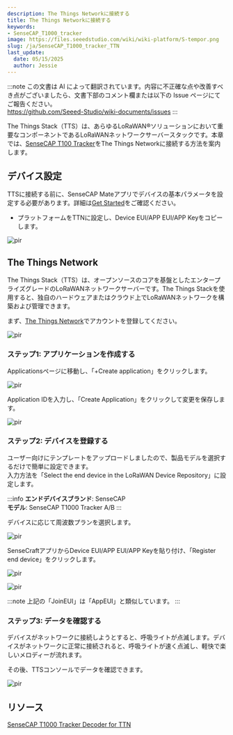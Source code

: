 ```yaml
---
description: The Things Networkに接続する
title: The Things Networkに接続する
keywords:
- SenseCAP_T1000_tracker
image: https://files.seeedstudio.com/wiki/wiki-platform/S-tempor.png
slug: /ja/SenseCAP_T1000_tracker_TTN
last_update:
  date: 05/15/2025
  author: Jessie
---
```

:::note
この文書は AI によって翻訳されています。内容に不正確な点や改善すべき点がございましたら、文書下部のコメント欄または以下の Issue ページにてご報告ください。  
https://github.com/Seeed-Studio/wiki-documents/issues
:::

The Things Stack（TTS）は、あらゆるLoRaWAN®ソリューションにおいて重要なコンポーネントであるLoRaWANネットワークサーバースタックです。本章では、[SenseCAP T100 Tracker](https://www.seeedstudio.com/SenseCAP-Card-Tracker-T1000-A-p-5697.html)をThe Things Networkに接続する方法を案内します。

## デバイス設定

TTSに接続する前に、SenseCAP Mateアプリでデバイスの基本パラメータを設定する必要があります。詳細は[Get Started](https://wiki.seeedstudio.com/Get_Started_with_SenseCAP_T1000_tracker)をご確認ください。

* プラットフォームをTTNに設定し、Device EUI/APP EUI/APP Keyをコピーします。

<p style={{textAlign: 'center'}}><img src="https://files.seeedstudio.com/wiki/SenseCAP/Tracker/tracker_appconfig.png" alt="pir" width={300} height="auto" /></p>

## The Things Network

The Things Stack（TTS）は、オープンソースのコアを基盤としたエンタープライズグレードのLoRaWANネットワークサーバーです。The Things Stackを使用すると、独自のハードウェアまたはクラウド上でLoRaWANネットワークを構築および管理できます。

まず、[The Things Network](https://lora-developers.semtech.com/build/software/lora-basics/lora-basics-for-end-nodes/developer-walk-through/?url=lns.html#the-things-network-v3)でアカウントを登録してください。

<p style={{textAlign: 'center'}}><img src="https://files.seeedstudio.com/wiki/SenseCAPS210X/TTN_Network/003.png" alt="pir" width={800} height="auto" /></p>

### ステップ1: アプリケーションを作成する

Applicationsページに移動し、「+Create application」をクリックします。

<p style={{textAlign: 'center'}}><img src="https://files.seeedstudio.com/wiki/SenseCAP/Wio-WM1110%20Dev%20Kit/create_application.png" alt="pir" width={800} height="auto" /></p>

Application IDを入力し、「Create Application」をクリックして変更を保存します。

<p style={{textAlign: 'center'}}><img src="https://files.seeedstudio.com/wiki/SenseCAP/Wio-WM1110%20Dev%20Kit/create_application1.png" alt="pir" width={800} height="auto" /></p>

### ステップ2: デバイスを登録する

ユーザー向けにテンプレートをアップロードしましたので、製品モデルを選択するだけで簡単に設定できます。  
入力方法を「Select the end device in the LoRaWAN Device Repository」に設定します。

:::info
**エンドデバイスブランド**: SenseCAP<br />
**モデル**: SenseCAP T1000 Tracker A/B
:::

デバイスに応じて周波数プランを選択します。

<p style={{textAlign: 'center'}}><img src="https://files.seeedstudio.com/wiki/SenseCAP/Tracker/model_setup.png" alt="pir" width={800} height="auto" /></p>

SenseCraftアプリからDevice EUI/APP EUI/APP Keyを貼り付け、「Register end device」をクリックします。

<p style={{textAlign: 'center'}}><img src="https://files.seeedstudio.com/wiki/SenseCAP/Tracker/tracker_appconfig.png" alt="pir" width={300} height="auto" /></p>

<p style={{textAlign: 'center'}}><img src="https://files.seeedstudio.com/wiki/SenseCAP/Tracker/add_new.png" alt="pir" width={800} height="auto" /></p>

:::note
上記の「JoinEUI」は「AppEUI」と類似しています。
:::

### ステップ3: データを確認する

デバイスがネットワークに接続しようとすると、呼吸ライトが点滅します。デバイスがネットワークに正常に接続されると、呼吸ライトが速く点滅し、軽快で楽しいメロディーが流れます。

その後、TTSコンソールでデータを確認できます。

<p style={{textAlign: 'center'}}><img src="https://files.seeedstudio.com/wiki/SenseCAP/Tracker/data_check.png" alt="pir" width={800} height="auto" /></p>

## リソース

[SenseCAP T1000 Tracker Decoder for TTN](https://github.com/Seeed-Solution/SenseCAP-Decoder/tree/main/T1000/TTN)